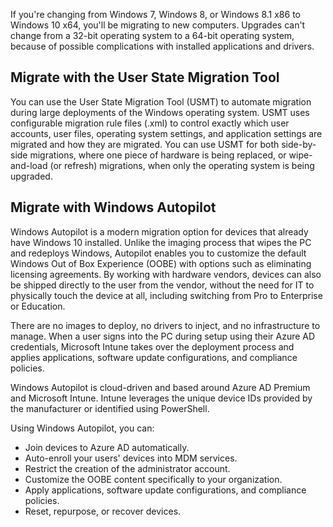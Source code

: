 If you're changing from Windows 7, Windows 8, or Windows 8.1 x86 to Windows 10 x64, you'll be migrating to new computers. Upgrades can't change from a 32-bit operating system to a 64-bit operating system, because of possible complications with installed applications and drivers.

## Migrate with the User State Migration Tool

You can use the User State Migration Tool (USMT) to automate migration during large deployments of the Windows operating system. USMT uses configurable migration rule files (.xml) to control exactly which user accounts, user files, operating system settings, and application settings are migrated and how they are migrated. You can use USMT for both side-by-side migrations, where one piece of hardware is being replaced, or wipe-and-load (or refresh) migrations, when only the operating system is being upgraded.

## Migrate with Windows Autopilot

Windows Autopilot is a modern migration option for devices that already have Windows 10 installed. Unlike the imaging process that wipes the PC and redeploys Windows, Autopilot enables you to customize the default Windows Out of Box Experience (OOBE) with options such as eliminating licensing agreements. By working with hardware vendors, devices can also be shipped directly to the user from the vendor, without the need for IT to physically touch the device at all, including switching from Pro to Enterprise or Education.

There are no images to deploy, no drivers to inject, and no infrastructure to manage. When a user signs into the PC during setup using their Azure AD credentials, Microsoft Intune takes over the deployment process and applies applications, software update configurations, and compliance policies.

Windows Autopilot is cloud-driven and based around Azure AD Premium and Microsoft Intune. Intune leverages the unique device IDs provided by the manufacturer or identified using PowerShell.

Using Windows Autopilot, you can: 

- Join devices to Azure AD automatically. 
- Auto-enroll your users' devices into MDM services. 
- Restrict the creation of the administrator account. 
- Customize the OOBE content specifically to your organization.
- Apply applications, software update configurations, and compliance policies. 
- Reset, repurpose, or recover devices.
 


